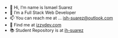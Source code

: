 - 👋 Hi, I’m name is Ismael Suarez
- 🌱 I’m a Full Stack Web Developer
- 📫 You can reach me at ... ish-suarez@outlook.com
- 📲 Find me at [izzydev.com](https://izzydev.com)
- 📚 Student Repository is at [ih-suarez](https://github.com/ih-suarez)


<!---
ish-suarez/ish-suarez is a ✨ special ✨ repository because its `README.md` (this file) appears on your GitHub profile.
You can click the Preview link to take a look at your changes.
--->
